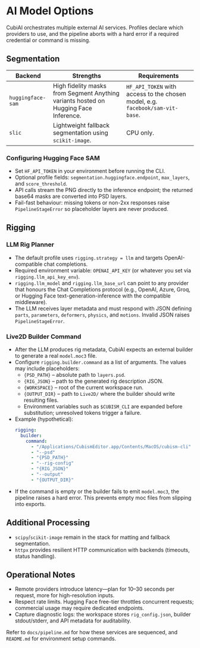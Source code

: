 # AI Model Options

CubiAI orchestrates multiple external AI services. Profiles declare which providers to use, and the pipeline aborts with a hard error if a required credential or command is missing.

## Segmentation

| Backend                | Strengths                                                  | Requirements |
|------------------------|------------------------------------------------------------|--------------|
| `huggingface-sam`      | High fidelity masks from Segment Anything variants hosted on Hugging Face Inference. | `HF_API_TOKEN` with access to the chosen model, e.g. `facebook/sam-vit-base`. |
| `slic`                 | Lightweight fallback segmentation using `scikit-image`.    | CPU only. |

### Configuring Hugging Face SAM
- Set `HF_API_TOKEN` in your environment before running the CLI.
- Optional profile fields: `segmentation.huggingface.endpoint`, `max_layers`, and `score_threshold`.
- API calls stream the PNG directly to the inference endpoint; the returned base64 masks are converted into PSD layers.
- Fail-fast behaviour: missing tokens or non-2xx responses raise `PipelineStageError` so placeholder layers are never produced.

## Rigging

### LLM Rig Planner
- The default profile uses `rigging.strategy = llm` and targets OpenAI-compatible chat completions.
- Required environment variable: `OPENAI_API_KEY` (or whatever you set via `rigging.llm_api_key_env`).
- `rigging.llm_model` and `rigging.llm_base_url` can point to any provider that honours the Chat Completions protocol (e.g., OpenAI, Azure, Groq, or Hugging Face text-generation-inference with the compatible middleware).
- The LLM receives layer metadata and must respond with JSON defining `parts`, `parameters`, `deformers`, `physics`, and `motions`. Invalid JSON raises `PipelineStageError`.

### Live2D Builder Command
- After the LLM produces rig metadata, CubiAI expects an external builder to generate a real `model.moc3` file.
- Configure `rigging.builder.command` as a list of arguments. The values may include placeholders:
  - `{PSD_PATH}` – absolute path to `layers.psd`.
  - `{RIG_JSON}` – path to the generated rig description JSON.
  - `{WORKSPACE}` – root of the current workspace run.
  - `{OUTPUT_DIR}` – path to `Live2D/` where the builder should write resulting files.
  - Environment variables such as `$CUBISM_CLI` are expanded before substitution; unresolved tokens trigger a failure.
- Example (hypothetical):
  ```yaml
  rigging:
    builder:
      command:
        - "/Applications/CubismEditor.app/Contents/MacOS/cubism-cli"
        - "--psd"
        - "{PSD_PATH}"
        - "--rig-config"
        - "{RIG_JSON}"
        - "--output"
        - "{OUTPUT_DIR}"
  ```
- If the command is empty or the builder fails to emit `model.moc3`, the pipeline raises a hard error. This prevents empty moc files from slipping into exports.

## Additional Processing
- `scipy`/`scikit-image` remain in the stack for matting and fallback segmentation.
- `httpx` provides resilient HTTP communication with backends (timeouts, status handling).

## Operational Notes
- Remote providers introduce latency—plan for 10–30 seconds per request, more for high-resolution inputs.
- Respect rate limits. Hugging Face free-tier throttles concurrent requests; commercial usage may require dedicated endpoints.
- Capture diagnostic logs: the workspace stores `rig_config.json`, builder stdout/stderr, and API metadata for auditability.

Refer to `docs/pipeline.md` for how these services are sequenced, and `README.md` for environment setup commands.
